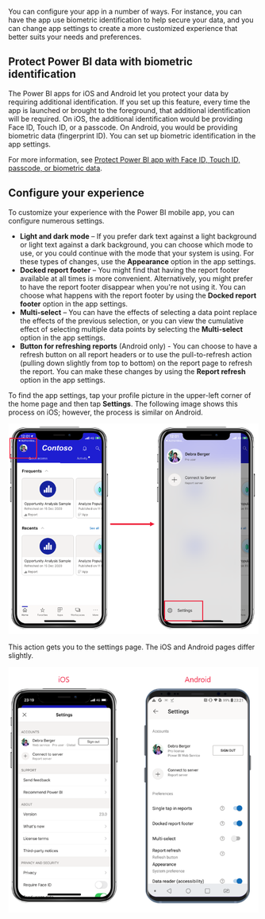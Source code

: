 You can configure your app in a number of ways. For instance, you can have the app use biometric identification to help secure your data, and you can change app settings to create a more customized experience that better suits your needs and preferences.

## Protect Power BI data with biometric identification

The Power BI apps for iOS and Android let you protect your data by requiring additional identification. If you set up this feature, every time the app is launched or brought to the foreground, that additional identification will be required. On iOS, the additional identification would be providing Face ID, Touch ID, or a passcode. On Android, you would be providing biometric data (fingerprint ID). You can set up biometric identification in the app settings.

For more information, see [Protect Power BI app with Face ID, Touch ID, passcode, or biometric data](/power-bi/consumer/mobile/mobile-native-secure-access).

## Configure your experience

To customize your experience with the Power BI mobile app, you can configure numerous settings.

* **Light and dark mode** – If you prefer dark text against a light background or light text against a dark background, you can choose which mode to use, or you could continue with the mode that your system is using. For these types of changes, use the **Appearance** option in the app settings.
* **Docked report footer** – You might find that having the report footer available at all times is more convenient. Alternatively, you might prefer to have the report footer disappear when you're not using it. You can choose what happens with the report footer by using the **Docked report footer** option in the app settings.
* **Multi-select** – You can have the effects of selecting a data point replace the effects of the previous selection, or you can view the cumulative effect of selecting multiple data points by selecting the **Multi-select** option in the app settings.
* **Button for refreshing reports** (Android only) - You can choose to have a refresh button on all report headers or to use the pull-to-refresh action (pulling down slightly from top to bottom) on the report page to refresh the report. You can make these changes by using the **Report refresh** option in the app settings.

To find the app settings, tap your profile picture in the upper-left corner of the home page and then tap **Settings**. The following image shows this process on iOS; however, the process is similar on Android.

![Screenshot of the Settings gear on an iOS device](../media/6-configure-app-settings/power-bi-mobile-app-settings-gear-ios.png)
 
This action gets  you to the settings page. The iOS and Android pages differ slightly.

![Screenshot of the Settings page on an iOS device](../media/6-configure-app-settings/power-bi-mobile-app-settings-page.png)